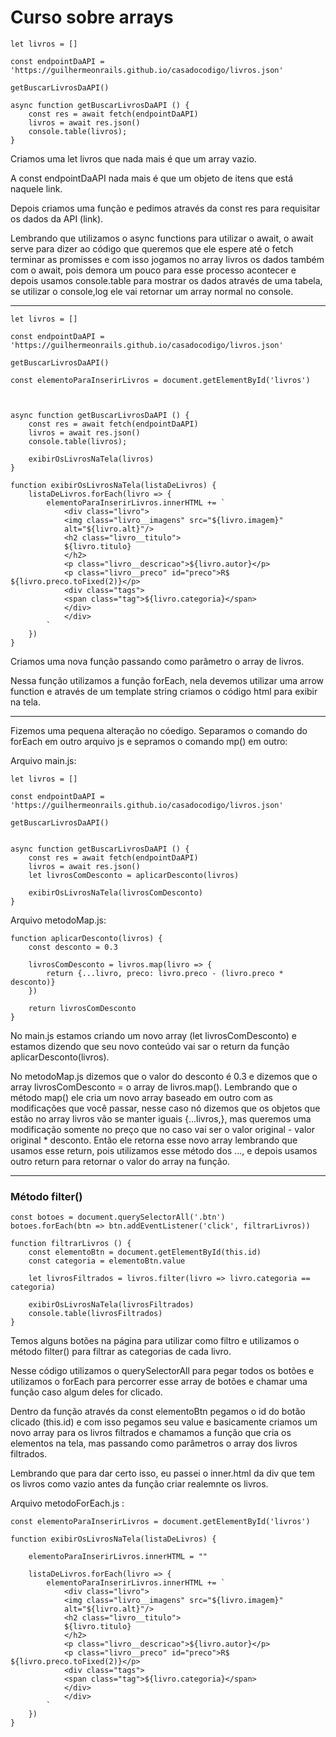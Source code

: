 # Curso sobre arrays

    let livros = []

    const endpointDaAPI = 'https://guilhermeonrails.github.io/casadocodigo/livros.json'

    getBuscarLivrosDaAPI()

    async function getBuscarLivrosDaAPI () {
        const res = await fetch(endpointDaAPI)
        livros = await res.json()
        console.table(livros);
    }

Criamos uma let livros que nada mais é que um array vazio.

A const endpointDaAPI nada mais é que um objeto de itens que está naquele link.

Depois criamos uma função e pedimos através da const res para requisitar os dados da API (link).

Lembrando que utilizamos o async functions para utilizar o await, o await serve para dizer ao código que queremos que ele espere até o fetch terminar as promisses e com isso jogamos no array livros os dados também com o await, pois demora um pouco para esse processo acontecer e depois usamos console.table para mostrar os dados através de uma tabela, se utilizar o console,log ele vai retornar um array normal no console.

------------------------------------------

    let livros = []

    const endpointDaAPI = 'https://guilhermeonrails.github.io/casadocodigo/livros.json'

    getBuscarLivrosDaAPI()

    const elementoParaInserirLivros = document.getElementById('livros')



    async function getBuscarLivrosDaAPI () {
        const res = await fetch(endpointDaAPI)
        livros = await res.json()
        console.table(livros);

        exibirOsLivrosNaTela(livros)
    }

    function exibirOsLivrosNaTela(listaDeLivros) {
        listaDeLivros.forEach(livro => {
            elementoParaInserirLivros.innerHTML += `
                <div class="livro">
                <img class="livro__imagens" src="${livro.imagem}"
                alt="${livro.alt}"/>
                <h2 class="livro__titulo">
                ${livro.titulo}
                </h2>
                <p class="livro__descricao">${livro.autor}</p>
                <p class="livro__preco" id="preco">R$ ${livro.preco.toFixed(2)}</p>
                <div class="tags">
                <span class="tag">${livro.categoria}</span>
                </div>                                                
                </div>
            `
        })
    }

Criamos uma nova função passando como parâmetro o array de livros.

Nessa função utilizamos a função forEach, nela devemos utilizar uma arrow function e através de um template string criamos o código html para exibir na tela.

------------------------------------------

Fizemos uma pequena alteração no cóedigo. Separamos o comando do forEach em outro arquivo js e sepramos o comando mp() em outro:

Arquivo main.js:

    let livros = []

    const endpointDaAPI = 'https://guilhermeonrails.github.io/casadocodigo/livros.json'

    getBuscarLivrosDaAPI()


    async function getBuscarLivrosDaAPI () {
        const res = await fetch(endpointDaAPI)
        livros = await res.json()
        let livrosComDesconto = aplicarDesconto(livros)

        exibirOsLivrosNaTela(livrosComDesconto)
    }

Arquivo metodoMap.js:


    function aplicarDesconto(livros) {
        const desconto = 0.3

        livrosComDesconto = livros.map(livro => {
            return {...livro, preco: livro.preco - (livro.preco * desconto)}
        })

        return livrosComDesconto
    }

No main.js estamos criando um novo array (let livrosComDesconto) e estamos dizendo que seu novo conteúdo vai sar o return da função aplicarDesconto(livros).

No metodoMap.js dizemos que o valor do desconto é 0.3 e dizemos que o array livrosComDesconto = o array de livros.map(). Lembrando que o método map() ele cria um novo array baseado em outro com as modificações que você passar, nesse caso nó dizemos que os objetos que estão no array livros vão se manter iguais {...livros,}, mas queremos uma modificação somente no preço que no caso vai ser o valor original - valor original * desconto. Então ele retorna esse novo array lembrando que usamos esse return, pois utilizamos esse método dos ..., e depois usamos outro return para retornar o valor do array na função.

------------------------------------------

### Método filter()

    const botoes = document.querySelectorAll('.btn')
    botoes.forEach(btn => btn.addEventListener('click', filtrarLivros))

    function filtrarLivros () {
        const elementoBtn = document.getElementById(this.id)
        const categoria = elementoBtn.value

        let livrosFiltrados = livros.filter(livro => livro.categoria == categoria)
        
        exibirOsLivrosNaTela(livrosFiltrados)
        console.table(livrosFiltrados)
    }

Temos alguns botões na página para utilizar como filtro e utilizamos o método filter() para filtrar as categorias de cada livro.

Nesse código utilizamos o querySelectorAll para pegar todos os botões e utilizamos o forEach para percorrer esse array de botões e chamar uma função caso algum deles for clicado.

Dentro da função através da const elementoBtn pegamos o id do botão clicado (this.id) e com isso pegamos seu value e basicamente criamos um novo array para os livros filtrados e chamamos a função que cria os elementos na tela, mas passando como parâmetros o array dos livros filtrados.

Lembrando que para dar certo isso, eu passei o inner.html da div que tem os livros como vazio antes da função criar realemnte os livros.

Arquivo metodoForEach.js :

    const elementoParaInserirLivros = document.getElementById('livros')

    function exibirOsLivrosNaTela(listaDeLivros) {

        elementoParaInserirLivros.innerHTML = ""

        listaDeLivros.forEach(livro => {
            elementoParaInserirLivros.innerHTML += `
                <div class="livro">
                <img class="livro__imagens" src="${livro.imagem}"
                alt="${livro.alt}"/>
                <h2 class="livro__titulo">
                ${livro.titulo}
                </h2>
                <p class="livro__descricao">${livro.autor}</p>
                <p class="livro__preco" id="preco">R$ ${livro.preco.toFixed(2)}</p>
                <div class="tags">
                <span class="tag">${livro.categoria}</span>
                </div>                                                
                </div>
            `
        })
    }



